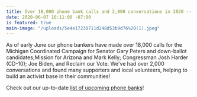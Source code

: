 ```yaml
---
title: Over 18,000 phone bank calls and 2,000 conversations in 2020 -- and counting!
date: 2020-06-07 16:11:00 -07:00
is featured: true
main-image: "/uploads/5e4e17238711d248d53b9d76%20(1).jpeg"
---
```


As of early June our phone bankers have made over 18,000 calls for the Michigan  Coordinated Campaign  for Senator Gary Peters and down-ballot candidates;Mission for Arizona and Mark Kelly; Congressman Josh Harder (CD-10); Joe Biden, and Reclaim our Vote. We've had over 2,000 conversations and found many supporters and local volunteers, helping to build an activist base in their communities!

Check out our up-to-date [list of upcoming phone banks](https://indivisibleberkeley.org/tags/phonebank/)!